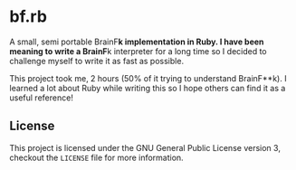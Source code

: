 # bf.rb
A small, semi portable BrainF**k implementation in Ruby. I have been meaning to write a BrainF**k interpreter for a long time so I decided to challenge myself to write it as fast as possible.

This project took me, 2 hours (50% of it trying to understand BrainF**k). I learned a lot about Ruby while writing this so I hope others can find it as a useful reference!

## License
This project is licensed under the GNU General Public License version 3, checkout the `LICENSE` file for more information.
